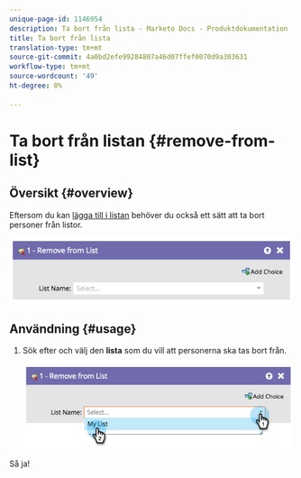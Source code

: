 ```yaml
---
unique-page-id: 1146954
description: Ta bort från lista - Marketo Docs - Produktdokumentation
title: Ta bort från lista
translation-type: tm+mt
source-git-commit: 4a0bd2efe99284807a46d07ffef0070d9a303631
workflow-type: tm+mt
source-wordcount: '49'
ht-degree: 0%

---
```



# Ta bort från listan {#remove-from-list}

## Översikt {#overview}

Eftersom du kan [lägga till i listan](/help/marketo/product-docs/core-marketo-concepts/smart-campaigns/flow-actions/add-to-list.md) behöver du också ett sätt att ta bort personer från listor.

![](assets/image2014-9-22-10-3a44-3a3.png)

## Användning {#usage}

1. Sök efter och välj den **lista** som du vill att personerna ska tas bort från.

   ![](assets/image2014-9-22-10-3a44-3a7.png)

Så ja!
